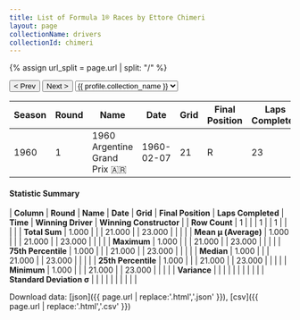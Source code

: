 ```yaml
---
title: List of Formula 1® Races by Ettore Chimeri
layout: page
collectionName: drivers
collectionId: chimeri
---
```


{% assign url_split = page.url | split: "/" %}
<div id="collection-navigation">
<button onclick="selector.options[selector.selectedIndex-1].value && (window.location = selector.options[selector.selectedIndex-1].value);">&lt; Prev</button>
<button onclick="selector.options[selector.selectedIndex+1].value && (window.location = selector.options[selector.selectedIndex+1].value);">Next &gt;</button>
<select id="selector" onchange="this.options[this.selectedIndex].value && (window.location = this.options[this.selectedIndex].value);">
  {% for collectionId in site.data[page.collectionName].refs %}
    {% if collectionId == page.collectionId %}
      {% assign selected = "selected" %}
    {% else %}
      {% assign selected = "" %}
    {% endif %}
    {% assign profile = site.data[page.collectionName][collectionId].profile %}
    <option value="/f1/{{ page.collectionName }}/{{ collectionId }}/{{ url_split[4] }}" {{ selected }}>{{ profile.collection_name }}</option>
  {% endfor %}
</select>
</div>

| Season | Round | Name | Date | Grid | Final Position | Laps Completed | Time | Winning Driver | Winning Constructor |
|--|--|--|--|--|--|--|--|--|--|
| 1960 | 1 | 1960 Argentine Grand Prix 🇦🇷 | 1960-02-07 | 21 | R | 23 |   | Bruce McLaren 🇳🇿 | Cooper-Climax 🇬🇧 |

#### Statistic Summary

| **Column** | **Round** | **Name** | **Date** | **Grid** | **Final Position** | **Laps Completed** | **Time** | **Winning Driver** | **Winning Constructor** |
| **Row Count** | 1 |  |  | 1 |  | 1 |  |  |  |
| **Total Sum** | 1.000 |  |  | 21.000 |  | 23.000 |  |  |  |
| **Mean μ (Average)** | 1.000 |  |  | 21.000 |  | 23.000 |  |  |  |
| **Maximum** | 1.000 |  |  | 21.000 |  | 23.000 |  |  |  |
| **75th Percentile** | 1.000 |  |  | 21.000 |  | 23.000 |  |  |  |
| **Median** | 1.000 |  |  | 21.000 |  | 23.000 |  |  |  |
| **25th Percentile** | 1.000 |  |  | 21.000 |  | 23.000 |  |  |  |
| **Minimum** | 1.000 |  |  | 21.000 |  | 23.000 |  |  |  |
| **Variance** |  |  |  |  |  |  |  |  |  |
| **Standard Deviation σ** |  |  |  |  |  |  |  |  |  |

Download data: [json]({{ page.url | replace:'.html','.json' }}), [csv]({{ page.url | replace:'.html','.csv' }})
